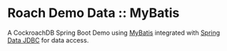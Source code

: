 # Roach Demo Data :: MyBatis

A CockroachDB Spring Boot Demo using [MyBatis](https://mybatis.org/mybatis-3/)
integrated with [Spring Data JDBC](https://docs.spring.io/spring-data/jdbc/docs/1.1.6.RELEASE/reference/html/#jdbc.mybatis)
for data access.
